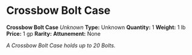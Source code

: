 # Crossbow Bolt Case

**Crossbow Bolt Case**
_Unknown_
**Type:** Unknown
**Quantity:** 1
**Weight:** 1 lb
**Price:** 1 gp
**Rarity:** 
**Attunement:** None

*A Crossbow Bolt Case holds up to 20 Bolts.*